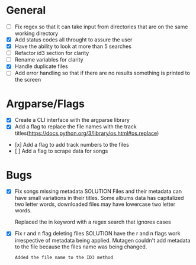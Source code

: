 # General
- [ ] Fix regex so that it can take input from directories that are on the same working directory
- [x] Add status codes all throught to assure the user
- [x] Have the ability to look at more than 5 searches
- [ ] Refactor id3 section for clarity
- [ ] Rename variables for clarity
- [x] Handle duplicate files
- [ ] Add error handling so that if there are no results something is printed to the screen

# Argparse/Flags
- [x] Create a CLI interface with the argparse library
- [x] Add a flag to replace the file names with the track titles(https://docs.python.org/3/library/os.html#os.replace)
-    [x] Add a flag to add track numbers to the files
-    [ ] Add a flag to scrape data for songs

# Bugs
- [x] Fix songs missing metadata
     SOLUTION Files and their metadata  can have small
     variations in their titles. Some albums data has capitalized
     two letter words, downloaded files may have lowercase two
     letter words.

     Replaced the in keyword with a regex search that ignores cases

- [x] Fix r and n flag deleting files
      SOLUTION have the r and n flags work irrespective of metadata
      being applied. Mutagen couldn't add metadata to the file because
      the files name was being changed.

      Added the file name to the ID3 method

